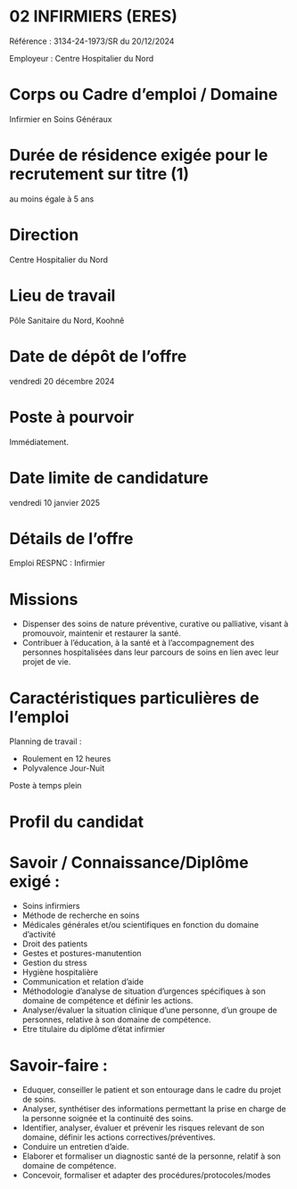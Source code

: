 # 02 INFIRMIERS (ERES)

Référence : 3134-24-1973/SR du 20/12/2024

Employeur : Centre Hospitalier du Nord

# Corps ou Cadre d’emploi / Domaine

Infirmier en Soins Généraux

# Durée de résidence exigée pour le recrutement sur titre (1)

au moins égale à 5 ans

# Direction

Centre Hospitalier du Nord

# Lieu de travail

Pôle Sanitaire du Nord, Koohnê

# Date de dépôt de l’offre

vendredi 20 décembre 2024

# Poste à pourvoir

Immédiatement.

# Date limite de candidature

vendredi 10 janvier 2025

# Détails de l’offre

Emploi RESPNC : Infirmier

# Missions

- Dispenser des soins de nature préventive, curative ou palliative, visant à promouvoir, maintenir et restaurer la santé.
- Contribuer à l’éducation, à la santé et à l’accompagnement des personnes hospitalisées dans leur parcours de soins en lien avec leur projet de vie.

# Caractéristiques particulières de l’emploi

Planning de travail :

- Roulement en 12 heures
- Polyvalence Jour-Nuit

Poste à temps plein

# Profil du candidat

# Savoir / Connaissance/Diplôme exigé :

- Soins infirmiers
- Méthode de recherche en soins
- Médicales générales et/ou scientifiques en fonction du domaine d’activité
- Droit des patients
- Gestes et postures-manutention
- Gestion du stress
- Hygiène hospitalière
- Communication et relation d’aide
- Méthodologie d’analyse de situation d’urgences spécifiques à son domaine de compétence et définir les actions.
- Analyser/évaluer la situation clinique d’une personne, d’un groupe de personnes, relative à son domaine de compétence.
- Etre titulaire du diplôme d’état infirmier

# Savoir-faire :

- Eduquer, conseiller le patient et son entourage dans le cadre du projet de soins.
- Analyser, synthétiser des informations permettant la prise en charge de la personne soignée et la continuité des soins.
- Identifier, analyser, évaluer et prévenir les risques relevant de son domaine, définir les actions correctives/préventives.
- Conduire un entretien d’aide.
- Elaborer et formaliser un diagnostic santé de la personne, relatif à son domaine de compétence.
- Concevoir, formaliser et adapter des procédures/protocoles/modes